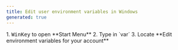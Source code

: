 ```yaml
---
title: Edit user environment variables in Windows
generated: true
---
```


<div markdown="1" class="ans">
1. <kbd>WinKey</kbd> to open **Start Menu**
2. Type in `var`
3. Locate **Edit environment variables for your account**
</div>
